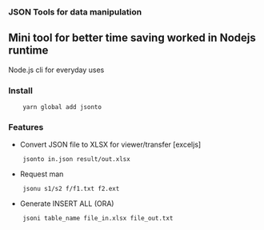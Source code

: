 ### JSON Tools for data manipulation

## Mini tool for better time saving worked in Nodejs runtime

Node.js cli for everyday uses

### Install
```shell
    yarn global add jsonto
```


### Features
- Convert JSON file to XLSX for viewer/transfer [exceljs]

```shell
    jsonto in.json result/out.xlsx
```



- Request man

```shell
    jsonu s1/s2 f/f1.txt f2.ext
```


- Generate INSERT ALL (ORA)

```shell
    jsoni table_name file_in.xlsx file_out.txt
```

